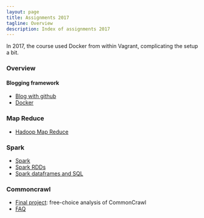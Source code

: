 ```yaml
---
layout: page
title: Assignments 2017
tagline: Overview
description: Index of assignments 2017
---
```


In 2017, the course used Docker from within Vagrant, complicating the setup a bit.

### Overview

#### Blogging framework

+ [Blog with github](A1a-blogging.html)
+ [Docker](A1b-docker.html)

### Map Reduce

+ [Hadoop Map Reduce](A2-mapreduce.html)

### Spark

+ [Spark](A3-spark.html)
+ [Spark RDDs](A3a-spark-rdd.html)
+ [Spark dataframes and SQL](A3b-spark-df.html)

### Commoncrawl

+ [Final project](A4-commoncrawl.html): free-choice analysis of CommonCrawl
+ [FAQ](A4-faq.md)
